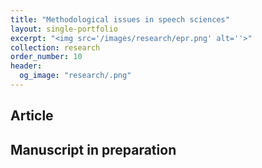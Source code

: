 ```yaml
---
title: "Methodological issues in speech sciences"
layout: single-portfolio
excerpt: "<img src='/images/research/epr.png' alt=''>"
collection: research
order_number: 10
header: 
  og_image: "research/.png"
---
```




## Article


## Manuscript in preparation

